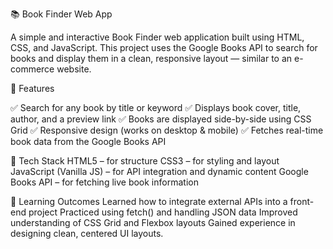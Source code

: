 📚 Book Finder Web App

A simple and interactive Book Finder web application built using HTML, CSS, and JavaScript.
This project uses the Google Books API to search for books and display them in a clean, responsive layout — similar to an e-commerce website.

🚀 Features

✅ Search for any book by title or keyword
✅ Displays book cover, title, author, and a preview link
✅ Books are displayed side-by-side using CSS Grid
✅ Responsive design (works on desktop & mobile)
✅ Fetches real-time book data from the Google Books API

🧩 Tech Stack
HTML5 – for structure
CSS3 – for styling and layout
JavaScript (Vanilla JS) – for API integration and dynamic content
Google Books API – for fetching live book information

🧠 Learning Outcomes
Learned how to integrate external APIs into a front-end project
Practiced using fetch() and handling JSON data
Improved understanding of CSS Grid and Flexbox layouts
Gained experience in designing clean, centered UI layouts.

